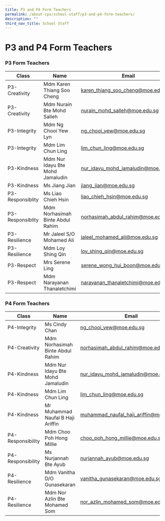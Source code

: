 ```yaml
---
title: P3 and P4 Form Teachers
permalink: /about-cps/school-staff/p3-and-p4-form-teachers/
description: ""
third_nav_title: School Staff
---
```

# **P3 and P4 Form Teachers**

### P3 Form Teachers

| Class 	| Name 	| Email 	|
|---	|---	|---	|
| P3-Creativity 	| Mdm Karen Thiang Soo Cheng 	| [karen_thiang_soo_cheng@moe.edu.sg](mailto:karen_thiang_soo_cheng@moe.edu.sg) 	|
| P3-Creativity 	| Mdm Nurain Bte Mohd Salleh	| [nurain_mohd_salleh@moe.edu.sg](mailto:nurain_mohd_salleh@moe.edu.sg) 	|
| P3-Integrity 	| Mdm Ng Chooi Yew Lyn 	| [ng_chooi_yew@moe.edu.sg](mailto:ng_chooi_yew@moe.edu.sg) 	|
| P3-Integrity 	| Mdm Lim Chun Ling 	| [lim_chun_ling@moe.edu.sg](mailto:lim_chun_ling@moe.edu.sg) 	|
| P3-Kindness 	| Mdm Nur Idayu Bte Mohd Jamaludin 	| [nur_idayu_mohd_jamaludin@moe.edu.sg](mailto:nur_idayu_mohd_jamaludin@moe.edu.sg) 	|
| P3-Kindness 	| Ms Jiang Jian	| [jiang_jian@moe.edu.sg](mailto:jiang_jian@moe.edu.sg) 	|
| P3-Responsiblity 	| Ms Liao Chieh Hsin 	| [liao_chieh_hsin@moe.edu.sg](mailto:liao_chieh_hsin@moe.edu.sg) 	|
| P3-Responsiblity 	| Mdm Norhasimah Binte Abdul Rahim 	| [norhasimah_abdul_rahim@moe.edu.sg](mailto:norhasimah_abdul_rahim@moe.edu.sg) 	|
| P3-Resilience 	| Mr Jaleel S/O Mohamed Ali 	| [jaleel_mohamed_ali@moe.edu.sg](mailto:jaleel_mohamed_ali@moe.edu.sg) 	|
| P3-Resilience 	| Mdm Loy Shing Qin 	| [loy_shing_qin@moe.edu.sg](mailto:loy_shing_qin@moe.edu.sg) 	|
| P3-Respect 	| Mrs Serene Ling 	| [serene_wong_hui_boon@moe.edu.sg ](mailto:serene_wong_hui_boon@moe.edu.sg ) 	|
| P3-Respect 	| Mdm Narayanan Thanaletchimi 	| [narayanan_thanaletchimi@moe.edu.sg](mailto:narayanan_thanaletchimi@moe.edu.sg) 	|



### P4 Form Teachers

| Class 	| Name 	| Email 	|
|---	|---	|---	|
| P4-Integrity 	| Ms Cindy Chan 	| [ng_chooi_yew@moe.edu.sg](mailto:ng_chooi_yew@moe.edu.sg) 	|
| P4-Creativity 	| Mdm Norhasimah Binte Abdul Rahim 	| [norhasimah_abdul_rahim@moe.edu.sg](mailto:norhasimah_abdul_rahim@moe.edu.sg) 	|
| P4-Kindness 	| Mdm Nur Idayu Bte Mohd Jamaludin 	| [nur_idayu_mohd_jamaludin@moe.edu.sg](mailto:nur_idayu_mohd_jamaludin@moe.edu.sg) 	|
| P4-Kindness 	| Mdm Lim Chun Ling 	| [lim_chun_ling@moe.edu.sg](mailto:lim_chun_ling@moe.edu.sg) 	|
| P4-Kindness 	| Mr Muhammad Naufal B Haji Ariffin 	| [muhammad_naufal_haji_ariffin@moe.edu.sg](mailto:muhammad_naufal_haji_ariffin@moe.edu.sg) 	|
| P4-Responsibility 	| Mdm Choo Poh Hong Millie 	| [choo_poh_hong_millie@moe.edu.sg](mailto:choo_poh_hong_millie@moe.edu.sg) 	|
| P4-Responsibility 	| Ms Nurjannah Bte Ayub 	| [nurjannah_ayub@moe.edu.sg](mailto:nurjannah_ayub@moe.edu.sg) 	|
| P4-Resilience 	| Mdm Vanitha D/O Gunasekaran 	| [vanitha_gunasekaran@moe.edu.sg](mailto:vanitha_gunasekaran@moe.edu.sg) 	|
| P4-Resilience 	| Mdm Nor Azlin Bte Mohamed Som 	| [nor_azlin_mohamed_som@moe.edu.sg](mailto:nor_azlin_mohamed_som@moe.edu.sg) 	|